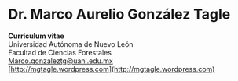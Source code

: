 # Dr. Marco Aurelio González Tagle
**Curriculum vitae**  
Universidad Autónoma de Nuevo León  
Facultad de Ciencias Forestales  
[Marco.gonzaleztg@uanl.edu.mx](mailto:marco.gonzaleztg@uanl.edu.mx)  
[http://mgtagle.wordpress.com](http://mgtagle.wordpress.com)
